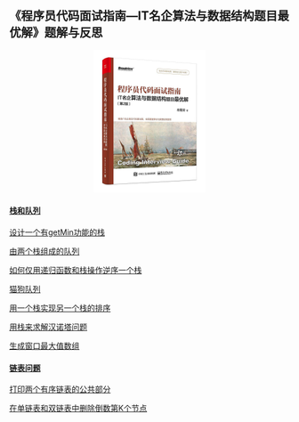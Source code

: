 ## 《程序员代码面试指南—IT名企算法与数据结构题目最优解》题解与反思

<center><img src = "img/s29967820.jpg" width = "200" height = "256"/></center>



#### [栈和队列](https://github.com/JIANGLY33/CodingInterviewGuideProblemSet/tree/master/src/main/java/StackAndQueue)

[设计一个有getMin功能的栈](https://github.com/JIANGLY33/CodingInterviewGuideProblemSet/tree/master/src/main/java/StackAndQueue/getMinStack)

[由两个栈组成的队列](https://github.com/JIANGLY33/CodingInterviewGuideProblemSet/tree/master/src/main/java/StackAndQueue/TwoStacksQueue)

[如何仅用递归函数和栈操作逆序一个栈](https://github.com/JIANGLY33/CodingInterviewGuideProblemSet/tree/master/src/main/java/StackAndQueue/RecursionReverseStack)

[猫狗队列](https://github.com/JIANGLY33/CodingInterviewGuideProblemSet/tree/master/src/main/java/StackAndQueue/CatDogQueue)

[用一个栈实现另一个栈的排序](https://github.com/JIANGLY33/CodingInterviewGuideProblemSet/tree/master/src/main/java/StackAndQueue/SortStackByStack)

[用栈来求解汉诺塔问题](https://github.com/JIANGLY33/CodingInterviewGuideProblemSet/tree/master/src/main/java/StackAndQueue/HanoiProblem)

[生成窗口最大值数组](https://github.com/JIANGLY33/CodingInterviewGuideProblemSet/tree/master/src/main/java/StackAndQueue/MaxWindowArray)



#### [链表问题](https://github.com/JIANGLY33/CodingInterviewGuideProblemSet/tree/master/src/main/java/Linkedlist)

[打印两个有序链表的公共部分]()

[在单链表和双链表中删除倒数第K个节点]()